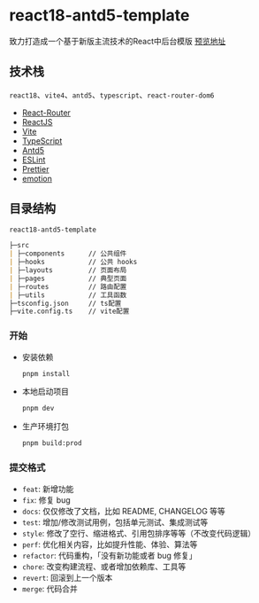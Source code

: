 # react18-antd5-template

致力打造成一个基于新版主流技术的React中后台模版
[预览地址](https://cszo.github.io/react18-antd5-template)

## 技术栈

`react18`、`vite4`、`antd5`、`typescript`、`react-router-dom6`

- [React-Router](https://reactrouter.com/en/main)
- [ReactJS](https://react.dev/)
- [Vite](https://vitejs.dev)
- [TypeScript](https://www.typescriptlang.org)
- [Antd5](https://ant.design)
- [ESLint](https://eslint.org)
- [Prettier](https://prettier.io)
- [emotion](https://emotion.sh/docs/introduction)

## 目录结构

```markdown
react18-antd5-template

├─src
| ├─components      // 公共组件
| ├─hooks           // 公共 hooks
| ├─layouts         // 页面布局
| ├─pages           // 典型页面
| ├─routes          // 路由配置
| ├─utils           // 工具函数
├─tsconfig.json     // ts配置
├─vite.config.ts    // vite配置
```

### 开始

- 安装依赖

   ```bash
   pnpm install
   ```

- 本地启动项目

   ```bash
   pnpm dev
   ```

- 生产环境打包

  ```bash
  pnpm build:prod
  ```

### 提交格式

- `feat`: 新增功能
- `fix`: 修复 bug
- `docs`: 仅仅修改了文档，比如 README, CHANGELOG 等等
- `test`: 增加/修改测试用例，包括单元测试、集成测试等
- `style`: 修改了空行、缩进格式、引用包排序等等（不改变代码逻辑）
- `perf`: 优化相关内容，比如提升性能、体验、算法等
- `refactor`: 代码重构，「没有新功能或者 bug 修复」
- `chore`: 改变构建流程、或者增加依赖库、工具等
- `revert`: 回滚到上一个版本
- `merge`: 代码合并
